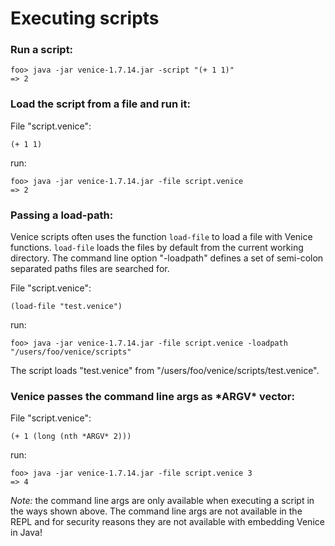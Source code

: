 # Executing scripts

### Run a script:

```text
foo> java -jar venice-1.7.14.jar -script "(+ 1 1)"
=> 2
```

### Load the script from a file and run it:

File "script.venice":
```text
(+ 1 1)
```

run:
```text
foo> java -jar venice-1.7.14.jar -file script.venice
=> 2
```


### Passing a load-path:

Venice scripts often uses the function `load-file` to load a file with 
Venice functions. `load-file` loads the files by default from the current working 
directory. The command line option "-loadpath" defines a set of semi-colon 
separated paths files are searched for.

File "script.venice":
```text
(load-file "test.venice")
```

run:
```text
foo> java -jar venice-1.7.14.jar -file script.venice -loadpath "/users/foo/venice/scripts"
```

The script loads "test.venice" from "/users/foo/venice/scripts/test.venice".



### Venice passes the command line args as \*ARGV\* vector:

File "script.venice":
```text
(+ 1 (long (nth *ARGV* 2)))
```

run:
```text
foo> java -jar venice-1.7.14.jar -file script.venice 3
=> 4
```

*Note:* the command line args are only available when executing a script 
in the ways shown above. The command line args are not available in the REPL
and for security reasons they are not available with embedding Venice in Java! 

